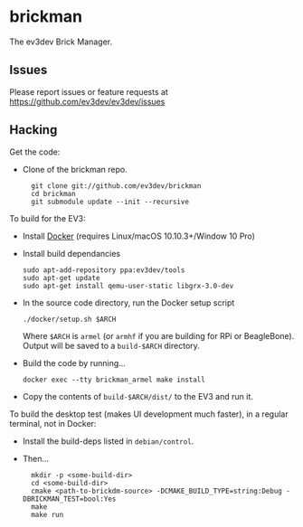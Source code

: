 brickman
========

The ev3dev Brick Manager.

Issues
------

Please report issues or feature requests at https://github.com/ev3dev/ev3dev/issues

Hacking
-------

Get the code:

* Clone of the brickman repo.

        git clone git://github.com/ev3dev/brickman
        cd brickman
        git submodule update --init --recursive

To build for the EV3:

*   Install [Docker] (requires Linux/macOS 10.10.3+/Window 10 Pro)
*   Install build dependancies

        sudo apt-add-repository ppa:ev3dev/tools
        sudo apt-get update
        sudo apt-get install qemu-user-static libgrx-3.0-dev

*   In the source code directory, run the Docker setup script

        ./docker/setup.sh $ARCH

    Where `$ARCH` is `armel` (or `armhf` if you are building for RPi
    or BeagleBone).  Output will be saved to a `build-$ARCH` directory.

*   Build the code by running...

        docker exec --tty brickman_armel make install

*   Copy the contents of `build-$ARCH/dist/` to the EV3 and run it.

[Docker]: https://www.docker.com/

To build the desktop test (makes UI development much faster), in a regular terminal,
not in Docker:

* Install the build-deps listed in `debian/control`.
* Then...

        mkdir -p <some-build-dir>
        cd <some-build-dir>
        cmake <path-to-brickdm-source> -DCMAKE_BUILD_TYPE=string:Debug -DBRICKMAN_TEST=bool:Yes
        make
        make run
